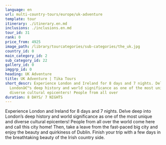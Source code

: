 ```yaml
---
language: en
url: multi-country-tours/europe/uk-adventure
template: tour
itinerary: ./itinerary.en.md
inclusions: ./inclusions.en.md
tour_id: 31
rank: 0
price_from: 4925
image_path: /library/tourcategories/sub-categories/the_uk.jpg
country_id: 0
main_category_id: 2
sub_category_id: 22
gallery_id: 0
imggrp_id: 0
heading: UK Adventure
title: UK Adventure | Tika Tours
short_descr: Experience London and Ireland for 8 days and 7 nights. Delve deep into
  Londonâ€™s deep history and world significance as one of the most unique and
  diverse cultural epicenters! People from all over
duration: 8 DAYS/ 7 NIGHTS
---
```

Experience London and Ireland for 8 days and 7 nights. Delve deep into London’s deep
history and world significance as one of the most unique and diverse cultural epicenters!
People from all over the world come here and call this city home! Then, take a leave
from the fast\-paced big city and enjoy the beauty and quirkiness of Dublin. Finish
your trip with a few days in the breathtaking beauty of the Irish country side.